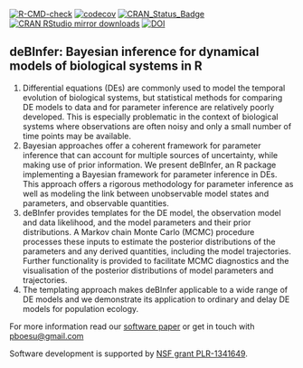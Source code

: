 <!-- badges: start -->
[![R-CMD-check](https://github.com/pboesu/debinfer/workflows/R-CMD-check/badge.svg)](https://github.com/pboesu/debinfer/actions)
[![codecov](https://codecov.io/gh/pboesu/debinfer/branch/master/graph/badge.svg)](https://app.codecov.io/gh/pboesu/debinfer)
[![CRAN_Status_Badge](http://www.r-pkg.org/badges/version/deBInfer)](https://cran.r-project.org/package=deBInfer)
[![CRAN RStudio mirror downloads](http://cranlogs.r-pkg.org/badges/deBInfer)](https://www.r-pkg.org/pkg/deBInfer)
[![DOI](https://zenodo.org/badge/21877/pboesu/debinfer.svg)](https://zenodo.org/badge/latestdoi/21877/pboesu/debinfer)
<!-- badges: end -->

## deBInfer: Bayesian inference for dynamical models of biological systems in R

1. Differential equations (DEs) are commonly used to model the temporal evolution of biological systems, but statistical    methods for comparing DE models to data and for parameter inference are relatively poorly developed.  This is especially problematic in the context of biological systems where observations are often noisy and only a small number of time points may be available.
2. Bayesian approaches offer a coherent framework for parameter inference that can account for multiple sources of uncertainty, while making use of prior information. We present deBInfer, an R package implementing a Bayesian framework for parameter inference in DEs. This approach offers a rigorous methodology for parameter inference as well as modeling the link between unobservable model states and parameters, and observable quantities. 
3. deBInfer  provides templates for the DE model, the observation model and data likelihood, and the model parameters and their prior distributions. A Markov chain Monte Carlo (MCMC) procedure processes these inputs to estimate the posterior distributions of the parameters and any derived quantities, including the model trajectories. Further functionality is provided to facilitate MCMC diagnostics and the visualisation of the posterior distributions of model parameters and trajectories. 
4.  The templating approach makes deBInfer applicable to a wide range of DE models and we demonstrate its application to ordinary and delay DE models for population ecology. 

For more information read our [software paper](https://doi.org/10.1111/2041-210X.12679) or get in touch with pboesu@gmail.com

Software development is supported by [NSF grant PLR-1341649](https://www.nsf.gov/awardsearch/showAward?AWD_ID=1341649).

